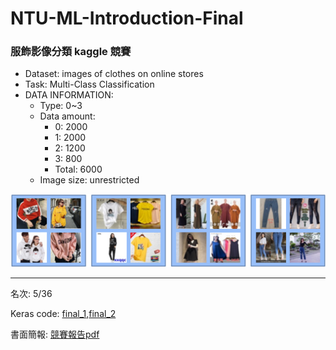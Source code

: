 # NTU-ML-Introduction-Final

### 服飾影像分類 kaggle 競賽
- Dataset: images of clothes on online stores
- Task: Multi-Class Classification
- DATA INFORMATION:
  - Type: 0~3
  - Data amount:
    - 0: 2000
    - 1: 2000
    - 2: 1200
    - 3: 800
    - Total: 6000
  - Image size: unrestricted
  

![classes](classes.png "clothes classes")
***
名次: 5/36

Keras code: [final_1](final_1.ipynb),[final_2](final_2.ipynb)

書面簡報: [競賽報告pdf](期末競賽報告.pdf)
